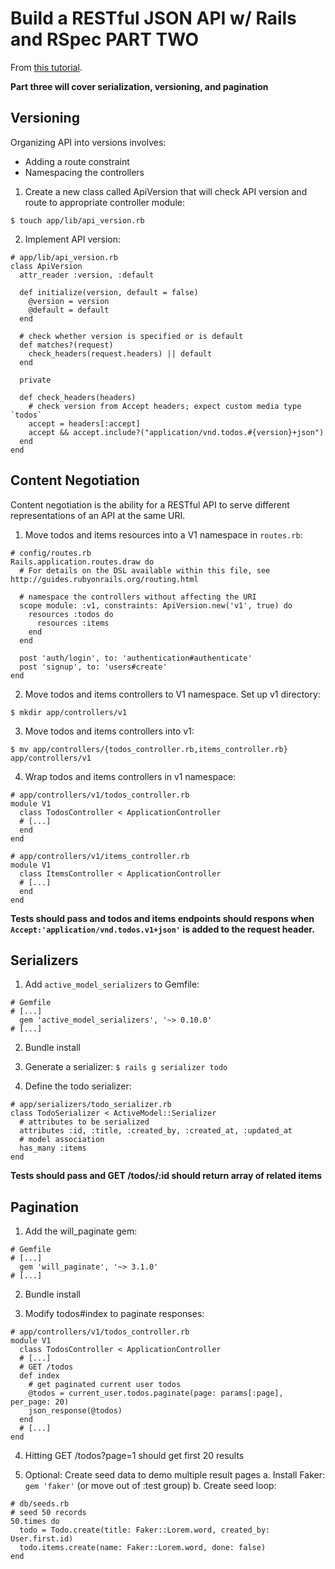 # Build a RESTful JSON API w/ Rails and RSpec PART TWO
From [this tutorial](https://scotch.io/tutorials/build-a-restful-json-api-with-rails-5-part-one).

__Part three will cover serialization, versioning, and pagination__

## Versioning

Organizing API into versions involves:
 * Adding a route constraint
 * Namespacing the controllers

1. Create a new class called ApiVersion that will check API version and route to appropriate controller module:
```
$ touch app/lib/api_version.rb
```

2. Implement API version:
```
# app/lib/api_version.rb
class ApiVersion
  attr_reader :version, :default

  def initialize(version, default = false)
    @version = version
    @default = default
  end

  # check whether version is specified or is default
  def matches?(request)
    check_headers(request.headers) || default
  end

  private

  def check_headers(headers)
    # check version from Accept headers; expect custom media type `todos`
    accept = headers[:accept]
    accept && accept.include?("application/vnd.todos.#{version}+json")
  end
end
```

## Content Negotiation

Content negotiation is the ability for a RESTful API to serve different representations of an API at the same URI.

1. Move todos and items resources into a V1 namespace in `routes.rb`:
```
# config/routes.rb
Rails.application.routes.draw do
  # For details on the DSL available within this file, see http://guides.rubyonrails.org/routing.html

  # namespace the controllers without affecting the URI
  scope module: :v1, constraints: ApiVersion.new('v1', true) do
    resources :todos do
      resources :items
    end
  end

  post 'auth/login', to: 'authentication#authenticate'
  post 'signup', to: 'users#create'
end

```

2. Move todos and items controllers to V1 namespace.  Set up v1 directory:
```
$ mkdir app/controllers/v1
```

3. Move todos and items controllers into v1:
```
$ mv app/controllers/{todos_controller.rb,items_controller.rb} app/controllers/v1
```

4. Wrap todos and items controllers in v1 namespace:
```
# app/controllers/v1/todos_controller.rb
module V1
  class TodosController < ApplicationController
  # [...]
  end
end
```
```
# app/controllers/v1/items_controller.rb
module V1
  class ItemsController < ApplicationController
  # [...]
  end
end
```

__Tests should pass and todos and items endpoints should respons when `Accept:'application/vnd.todos.v1+json'` is added to the request header.__

## Serializers

1. Add `active_model_serializers` to Gemfile:
```
# Gemfile
# [...]
  gem 'active_model_serializers', '~> 0.10.0'
# [...]
```

2. Bundle install

3. Generate a serializer: `$ rails g serializer todo`

4. Define the todo serializer:
```
# app/serializers/todo_serializer.rb
class TodoSerializer < ActiveModel::Serializer
  # attributes to be serialized  
  attributes :id, :title, :created_by, :created_at, :updated_at
  # model association
  has_many :items
end
```

__Tests should pass and GET /todos/:id should return array of related items__

## Pagination

1. Add the will_paginate gem:
```
# Gemfile
# [...]
  gem 'will_paginate', '~> 3.1.0'
# [...]
```

2. Bundle install

3. Modify todos#index to paginate responses:
```
# app/controllers/v1/todos_controller.rb
module V1
  class TodosController < ApplicationController
  # [...]
  # GET /todos
  def index
    # get paginated current user todos
    @todos = current_user.todos.paginate(page: params[:page], per_page: 20)
    json_response(@todos)
  end
  # [...]
end
```

4. Hitting GET /todos?page=1 should get first 20 results 

5. Optional: Create seed data to demo multiple result pages
a. Install Faker: `gem 'faker'` (or move out of :test group)
b. Create seed loop:
```
# db/seeds.rb
# seed 50 records
50.times do
  todo = Todo.create(title: Faker::Lorem.word, created_by: User.first.id)
  todo.items.create(name: Faker::Lorem.word, done: false)
end
```

